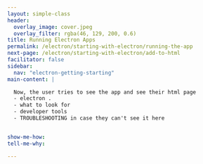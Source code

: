 ```yaml
---
layout: simple-class
header:
  overlay_image: cover.jpeg
  overlay_filter: rgba(46, 129, 200, 0.6)
title: Running Electron Apps
permalink: /electron/starting-with-electron/running-the-app
next-page: /electron/starting-with-electron/add-to-html
facilitator: false
sidebar:
  nav: "electron-getting-starting"
main-content: |

  Now, the user tries to see the app and see their html page
  - electron .
  - what to look for
  - developer tools
  - TROUBLESHOOTING in case they can't see it here


show-me-how:
tell-me-why:

---
```

